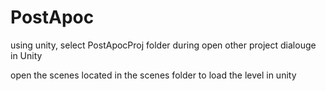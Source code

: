 PostApoc
========

using unity, select PostApocProj folder during open other project dialouge in Unity

open the scenes located in the scenes folder to load the level in unity
